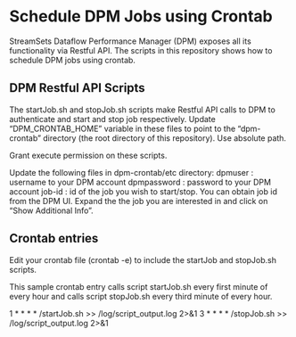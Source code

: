 # Schedule DPM Jobs using Crontab

StreamSets Dataflow Performance Manager (DPM) exposes all its functionality via Restful API. The scripts in this repository shows how to schedule DPM jobs using crontab.

DPM Restful API Scripts
-----------------------

The startJob.sh and stopJob.sh scripts make Restful API calls to DPM to authenticate and start and stop job respectively.
Update “DPM_CRONTAB_HOME” variable in these files to point to the “dpm-crontab” directory (the root directory of this repository). Use absolute path.

Grant execute permission on these scripts.

Update the following files in dpm-crontab/etc directory:
dpmuser : username to your DPM account
dpmpassword : password to your DPM account
job-id : id of the job you wish to start/stop. You can obtain job id from the DPM UI. Expand the the job you are interested in and click on “Show Additional Info”.

Crontab entries
------------

Edit your crontab file (crontab -e) to include the startJob and stopJob.sh scripts.

This sample crontab entry calls script startJob.sh every first minute of every hour and calls script stopJob.sh every third minute of every hour.

1 * * * * <Absolute path to dpm-crontab directory>/startJob.sh >> <Absolute path to dpm-crontab directory>/log/script_output.log 2>&1
3 * * * * <Absolute path to dpm-crontab directory>/stopJob.sh >> <Absolute path to dpm-crontab directory>/log/script_output.log 2>&1
